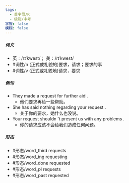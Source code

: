 ```yaml
---
tags:
  - 首字母/R
  - 级别/中考
掌握: false
模糊: false
---
```

##### 词义
- 英：/rɪˈkwest/； 美：/rɪˈkwest/
- #词性/n  (正式或礼貌的)要求，请求；要求的事
- #词性/v  (正式或礼貌地)请求，要求
##### 例句
- They made a request for further aid .
	- 他们要求再给一些帮助。
- She has said nothing regarding your request .
	- 关于你的要求，她什么也没说。
- Your request shouldn 't present us with any problems .
	- 你的请求应该不会给我们造成任何问题。
##### 形态
- #形态/word_third requests
- #形态/word_ing requesting
- #形态/word_done requested
- #形态/word_pl requests
- #形态/word_past requested
